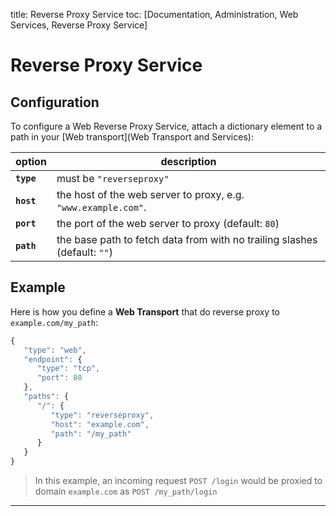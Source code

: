 title: Reverse Proxy Service
toc: [Documentation, Administration, Web Services, Reverse Proxy Service]

# Reverse Proxy Service

## Configuration

To configure a Web Reverse Proxy Service, attach a dictionary element to a path in your [Web transport](Web Transport and Services):

option | description
---|---
**`type`** | must be `"reverseproxy"`
**`host`** | the host of the web server to proxy, e.g. `"www.example.com"`.
**`port`** | the port of the web server to proxy (default: `80`)
**`path`** | the base path to fetch data from with no trailing slashes (default: `""`)

## Example

Here is how you define a **Web Transport** that do reverse proxy to `example.com/my_path`:

```javascript
{
   "type": "web",
   "endpoint": {
      "type": "tcp",
      "port": 80
   },
   "paths": {
      "/": {
         "type": "reverseproxy",
         "host": "example.com",
         "path": "/my_path"
      }
   }
}
```
> In this example, an incoming request `POST /login` would be proxied to domain `example.com` as `POST /my_path/login`

---
